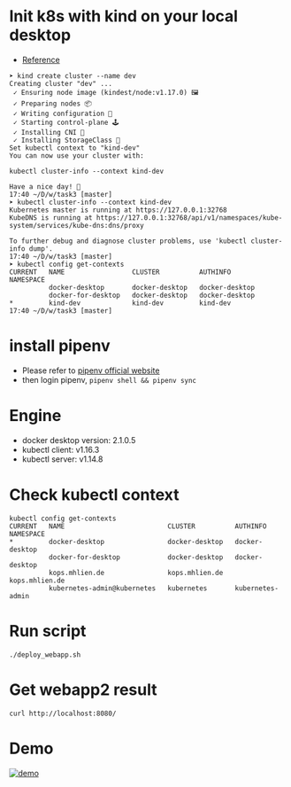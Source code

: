 # Init k8s with kind on your local desktop
* [Reference](https://kind.sigs.k8s.io/docs/user/quick-start/)
```
➤ kind create cluster --name dev
Creating cluster "dev" ...
 ✓ Ensuring node image (kindest/node:v1.17.0) 🖼
 ✓ Preparing nodes 📦
 ✓ Writing configuration 📜
 ✓ Starting control-plane 🕹️
 ✓ Installing CNI 🔌
 ✓ Installing StorageClass 💾
Set kubectl context to "kind-dev"
You can now use your cluster with:

kubectl cluster-info --context kind-dev

Have a nice day! 👋
17:40 ~/D/w/task3 [master]
➤ kubectl cluster-info --context kind-dev
Kubernetes master is running at https://127.0.0.1:32768
KubeDNS is running at https://127.0.0.1:32768/api/v1/namespaces/kube-system/services/kube-dns:dns/proxy

To further debug and diagnose cluster problems, use 'kubectl cluster-info dump'.
17:40 ~/D/w/task3 [master]
➤ kubectl config get-contexts
CURRENT   NAME                 CLUSTER          AUTHINFO         NAMESPACE
          docker-desktop       docker-desktop   docker-desktop
          docker-for-desktop   docker-desktop   docker-desktop
*         kind-dev             kind-dev         kind-dev
17:40 ~/D/w/task3 [master]
```
# install pipenv
* Please refer to [pipenv official website](https://pipenv.kennethreitz.org/en/latest/)
* then login pipenv, `pipenv shell && pipenv sync`

# Engine
* docker desktop version: 2.1.0.5
* kubectl client: v1.16.3
* kubectl server: v1.14.8
# Check kubectl context
```
kubectl config get-contexts
CURRENT   NAME                          CLUSTER          AUTHINFO           NAMESPACE
*         docker-desktop                docker-desktop   docker-desktop
          docker-for-desktop            docker-desktop   docker-desktop
          kops.mhlien.de                kops.mhlien.de   kops.mhlien.de
          kubernetes-admin@kubernetes   kubernetes       kubernetes-admin
```
# Run script
```
./deploy_webapp.sh
```

# Get webapp2 result
```
curl http://localhost:8080/
```

# Demo
[![demo](https://asciinema.org/a/rlPRM7LwE76U84jCVx6rUO57l.svg)](https://asciinema.org/a/rlPRM7LwE76U84jCVx6rUO57l)